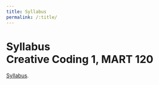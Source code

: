 ```yaml
---
title: Syllabus
permalink: /:title/
---
```



# Syllabus<br/>Creative Coding 1, MART 120

<a href="https://canvas.umt.edu/courses/19360/assignments/syllabus" target="_blank">Syllabus</a>.

